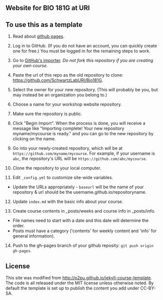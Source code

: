 ## Website for BIO 181G at URI

## To use this as a template

1.  Read about [github pages](http://pages.github.com/).

2.  Log in to GitHub.
    (If you do not have an account, you can quickly create one for free.)
    You must be logged in for the remaining steps to work.

3.  Go to [GitHub's importer](http://import.github.com/new). *Do not fork this repository if you are creating your own course.*

4.  Paste the url of this repo as the old repository to clone:
    <https://github.com/SchwartzLabURI/Bio181G>.

5.  Select the owner for your new repository.
    (This will probably be you, but may instead be an organization you belong to.)

6.  Choose a name for your workshop website repository.

7.  Make sure the repository is public.

8.  Click "Begin Import".
    When the process is done,
    you will receive a message like
    "Importing complete! Your new repository myname/mycourse is ready."
    and you can go to the new repository by clicking on the name.

9.  Go into your newly-created repository,
    which will be at `https://github.com/myname/mycourse`.
    For example,
    if your username is `abc`,
    the repository's URL will be `https://github.com/abc/mycourse`.

10. Clone the repository to your local computer.
    
11.  Edit `_config.yml` to customize site-wide variables.
  - Update the URLs appropriately - `baseurl` will be the name of your repository & url should be the username.github.io/repositoryname.
    
12. Update `index.md` with the basic info about your course.

13. Create course contents in _posts/weeks and course info in _posts/info. 
  - File names need to start with a date and this date will determine the order. 
  - Posts must have a category ('contents' for weekly content and 'info' for general information).

14. Push to the gh-pages branch of your github reposity: `git push origin gh-pages`.

## License

This site was modified from http://p2pu.github.io/jekyll-course-template. The code is all released under the MIT license unless otherwise noted. By default the template is set up to publish the content you add under CC-BY-SA.
